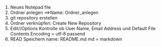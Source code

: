 1. Neues Notepad file
2. Ordner anlegen  ==>Name: Ordner_anlegen
3. git repository erstellen
4. Ordner verknüpfen: Create New Repository
5. Edit//Options Kontrolle ob User Name, Email Address und Default File Contents Encoding = utf-8 passend
6. READ Speichern name: README.md md = markdown



